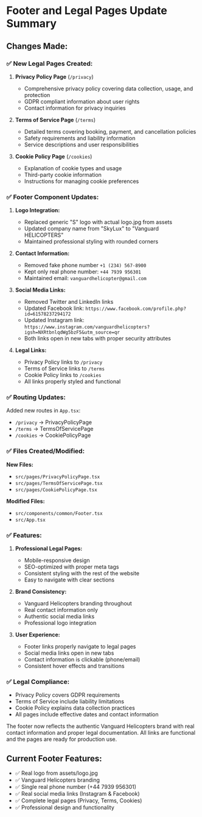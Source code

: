 # Footer and Legal Pages Update Summary

## Changes Made:

### ✅ **New Legal Pages Created:**

1. **Privacy Policy Page** (`/privacy`)
   - Comprehensive privacy policy covering data collection, usage, and protection
   - GDPR compliant information about user rights
   - Contact information for privacy inquiries

2. **Terms of Service Page** (`/terms`)
   - Detailed terms covering booking, payment, and cancellation policies
   - Safety requirements and liability information
   - Service descriptions and user responsibilities

3. **Cookie Policy Page** (`/cookies`)
   - Explanation of cookie types and usage
   - Third-party cookie information
   - Instructions for managing cookie preferences

### ✅ **Footer Component Updates:**

1. **Logo Integration:**
   - Replaced generic "S" logo with actual logo.jpg from assets
   - Updated company name from "SkyLux" to "Vanguard HELICOPTERS"
   - Maintained professional styling with rounded corners

2. **Contact Information:**
   - Removed fake phone number `+1 (234) 567-8900`
   - Kept only real phone number: `+44 7939 956301`
   - Maintained email: `vanguardhelicopter@gmail.com`

3. **Social Media Links:**
   - Removed Twitter and LinkedIn links
   - Updated Facebook link: `https://www.facebook.com/profile.php?id=61578237294172`
   - Updated Instagram link: `https://www.instagram.com/vanguardhelicopters?igsh=NXRtbnlqdWg5bzF5&utm_source=qr`
   - Both links open in new tabs with proper security attributes

4. **Legal Links:**
   - Privacy Policy links to `/privacy`
   - Terms of Service links to `/terms`
   - Cookie Policy links to `/cookies`
   - All links properly styled and functional

### ✅ **Routing Updates:**

Added new routes in `App.tsx`:
- `/privacy` → PrivacyPolicyPage
- `/terms` → TermsOfServicePage  
- `/cookies` → CookiePolicyPage

### ✅ **Files Created/Modified:**

**New Files:**
- `src/pages/PrivacyPolicyPage.tsx`
- `src/pages/TermsOfServicePage.tsx`
- `src/pages/CookiePolicyPage.tsx`

**Modified Files:**
- `src/components/common/Footer.tsx`
- `src/App.tsx`

### ✅ **Features:**

1. **Professional Legal Pages:**
   - Mobile-responsive design
   - SEO-optimized with proper meta tags
   - Consistent styling with the rest of the website
   - Easy to navigate with clear sections

2. **Brand Consistency:**
   - Vanguard Helicopters branding throughout
   - Real contact information only
   - Authentic social media links
   - Professional logo integration

3. **User Experience:**
   - Footer links properly navigate to legal pages
   - Social media links open in new tabs
   - Contact information is clickable (phone/email)
   - Consistent hover effects and transitions

### ✅ **Legal Compliance:**

- Privacy Policy covers GDPR requirements
- Terms of Service include liability limitations
- Cookie Policy explains data collection practices
- All pages include effective dates and contact information

The footer now reflects the authentic Vanguard Helicopters brand with real contact information and proper legal documentation. All links are functional and the pages are ready for production use.

## Current Footer Features:
- ✅ Real logo from assets/logo.jpg
- ✅ Vanguard Helicopters branding
- ✅ Single real phone number (+44 7939 956301)
- ✅ Real social media links (Instagram & Facebook)
- ✅ Complete legal pages (Privacy, Terms, Cookies)
- ✅ Professional design and functionality
